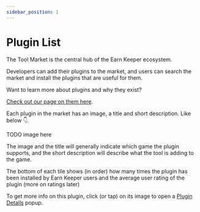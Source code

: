 ```yaml
---
sidebar_position: 1
---
```


# Plugin List

The Tool Market is the central hub of the Earn Keeper ecosystem. 

Developers can add their plugins to the market, and users can search the market and install the plugins that are useful for them.

Want to learn more about plugins and why they exist? 

[Check out our page on them here](./plugins.md).

Each plugin in the market has an image, a title and short description. Like below 👇.

TODO image here

The image and the title will generally indicate which game the plugin supports, and the short description will describe what the tool is adding to the game.

The bottom of each tile shows (in order) how many times the plugin has been installed by Earn Keeper users and the average user rating of the plugin (more on ratings later)

To get more info on this plugin, click (or tap) on its image to open a [Plugin Details](./plugin-details.md) popup.

